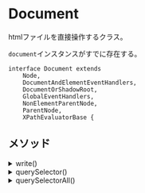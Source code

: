 # Document

htmlファイルを直接操作するクラス。

`document`インスタンスがすでに存在する。

```
interface Document extends
    Node,
    DocumentAndElementEventHandlers,
    DocumentOrShadowRoot,
    GlobalEventHandlers,
    NonElementParentNode,
    ParentNode,
    XPathEvaluatorBase {
```

## メソッド

<details><summary>write()</summary>

htmlファイルに文字列を書き込む。

```javascript
write(...text: string[]): void;
```

</details>

<details><summary>querySelector()</summary>

指定した`css`セレクタに一致する最初のDOMを取得する。

```javascript
querySelector<K extends keyof HTMLElementTagNameMap>(
    selectors: K
): HTMLElementTagNameMap[K] | null;

querySelector<K extends keyof SVGElementTagNameMap>(
    selectors: K
): SVGElementTagNameMap[K] | null;

querySelector<E extends Element = Element>(selectors: string): E | null;
```
</details>

<details><summary>querySelectorAll()</summary>

指定した`css`セレクタに一致するDOMの配列を取得する。

```javascript
querySelectorAll<K extends keyof HTMLElementTagNameMap>(
    selectors: K
): NodeListOf<HTMLElementTagNameMap[K]>;

querySelectorAll<K extends keyof SVGElementTagNameMap>(
    selectors: K
): NodeListOf<SVGElementTagNameMap[K]>;

querySelectorAll<E extends Element = Element>(
    selectors: string
): NodeListOf<E>;
```

</details>
